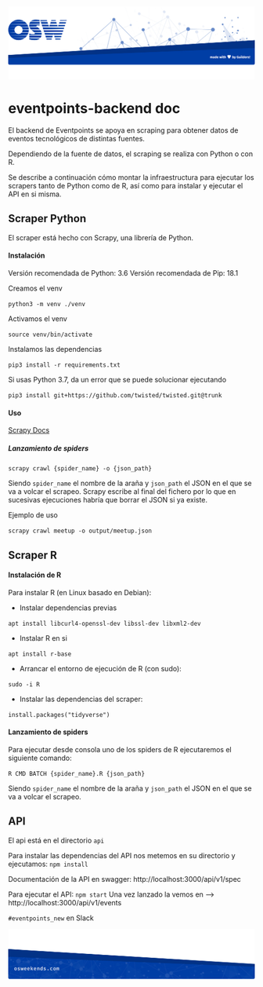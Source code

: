 ![header](https://github.com/OSWeekends/agile-project-template/raw/master/other/img/OSW-project-GitHub-template-header.jpg)

# eventpoints-backend doc

El backend de Eventpoints se apoya en scraping para obtener datos de eventos tecnológicos de distintas fuentes.

Dependiendo de la fuente de datos, el scraping se realiza con Python o con R.

Se describe a continuación cómo montar la infraestructura para ejecutar los scrapers tanto de Python como de R, así como para instalar y ejecutar el API en si misma.

## Scraper Python

El scraper está hecho con Scrapy, una librería de Python.

#### Instalación

Versión recomendada de Python: 3.6
Versión recomendada de Pip: 18.1

Creamos el venv

`python3 -m venv ./venv`

Activamos el venv

`source venv/bin/activate`

Instalamos las dependencias

`pip3 install -r requirements.txt`

Si usas Python 3.7, da un error que se puede solucionar ejecutando

`pip3 install git+https://github.com/twisted/twisted.git@trunk`

#### Uso

[Scrapy Docs](https://doc.scrapy.org/en/latest/)

##### Lanzamiento de spiders

`scrapy crawl {spider_name} -o {json_path}`

Siendo `spider_name` el nombre de la araña y `json_path` el JSON en el que se va a
volcar el scrapeo. 
Scrapy escribe al final del fichero por lo que en sucesivas
ejecuciones habría que borrar el JSON si ya existe.

Ejemplo de uso

`scrapy crawl meetup -o output/meetup.json`

## Scraper R

#### Instalación de R

Para instalar R (en Linux basado en Debian):

* Instalar dependencias previas

`apt install libcurl4-openssl-dev libssl-dev libxml2-dev`

* Instalar R en si

`apt install r-base`

* Arrancar el entorno de ejecución de R (con sudo):

`sudo -i R`

* Instalar las dependencias del scraper:

`install.packages("tidyverse")`

#### Lanzamiento de spiders

Para ejecutar desde consola uno de los spiders de R ejecutaremos el siguiente comando:

`R CMD BATCH {spider_name}.R {json_path}`

Siendo `spider_name` el nombre de la araña y `json_path` el JSON en el que se va a
volcar el scrapeo. 

## API

El api está en el directorio `api`

Para instalar las dependencias del API nos metemos en su directorio y ejecutamos: `npm install`

Documentación de la API en swagger: http://localhost:3000/api/v1/spec

Para ejecutar el API: `npm start`
Una vez lanzado la vemos en --> http://localhost:3000/api/v1/events

`#eventpoints_new` en Slack

![footer](https://github.com/OSWeekends/agile-project-template/raw/master/other/img/OSW-project-GitHub-template-footer.jpg)
